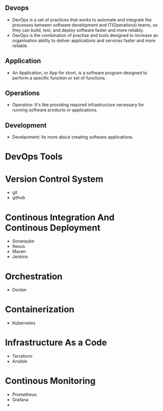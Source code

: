## Devops ##
- DevOps is a set of practices that works to automate and integrate the processes between software development and IT(Operations) teams, so they can build, test, and deploy software faster and more reliably.
- DevOps is the combination of practise and tools designed to increase an organisation ability to deliver applications and services faster and more reliable.
## Application ##
- An Application, or App for short, is a software program designed to perform a specific function or set of functions.

## Operations ##
- Operation: It's like providing required infrastructure necessary for running software products or applications.

## Development ##
- Develpoment: Its more about creating software applications.

# DevOps Tools #

# Version Control System #
- git
- github

# Continous Integration And Continous Deployment #
- Sonarqube
- Nexus
- Maven
- Jenkins

# Orchestration #
- Docker

# Containerization #
- Kubernetes

# Infrastructure As a Code #
- Terraform
- Ansible
  
# Continous Monitoring #
- Prometheus
- Grafana
- 
